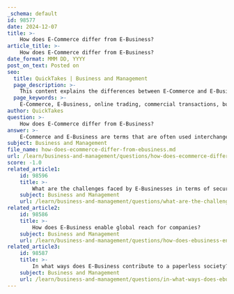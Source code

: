 ```yaml
---
_schema: default
id: 98577
date: 2024-12-07
title: >-
    How does E-Commerce differ from E-Business?
article_title: >-
    How does E-Commerce differ from E-Business?
date_format: MMM DD, YYYY
post_on_text: Posted on
seo:
  title: QuickTakes | Business and Management
  page_description: >-
    This content explains the differences between E-Commerce and E-Business, highlighting that E-Commerce focuses on online transactions, while E-Business includes a broader range of electronic business activities.
  page_keywords: >-
    E-Commerce, E-Business, online trading, commercial transactions, buying and selling, payment processing, business operations, internet business, customer relationship management, digital commerce, electronic business, online transactions, business processes, information sharing, communication, collaboration
author: QuickTakes
question: >-
    How does E-Commerce differ from E-Business?
answer: >-
    E-Commerce and E-Business are terms that are often used interchangeably, but they refer to different concepts within the realm of online business activities.\n\n**E-Commerce** primarily focuses on the online trading of goods, services, or information. It involves commercial transactions conducted over the internet, such as buying and selling products, making payments, and managing online orders. Essentially, e-commerce is a subset of e-business that deals specifically with the transactional aspect of business.\n\nOn the other hand, **E-Business** encompasses a broader spectrum of business activities conducted electronically. This includes not only the buying and selling of goods and services but also other business operations such as internal processes, communication, collaboration, and customer relationship management. E-business refers to all types of business activities that utilize technology and the internet, making it a super-set of e-commerce.\n\nTo summarize the key differences:\n- **E-Commerce**: \n  - Focuses on online commercial transactions.\n  - Involves activities like buying, selling, and monetary transactions.\n  - Considered a narrow concept and a subset of e-business.\n\n- **E-Business**: \n  - Encompasses all business activities conducted over the internet.\n  - Includes not only transactions but also information sharing, communication, and internal processes.\n  - Represents a broader concept that includes e-commerce as one of its components.\n\nIn essence, while e-commerce is concerned with the transactional side of business, e-business covers the entire spectrum of business operations that can be conducted electronically.
subject: Business and Management
file_name: how-does-ecommerce-differ-from-ebusiness.md
url: /learn/business-and-management/questions/how-does-ecommerce-differ-from-ebusiness
score: -1.0
related_article1:
    id: 98596
    title: >-
        What are the challenges faced by E-Businesses in terms of security and privacy?
    subject: Business and Management
    url: /learn/business-and-management/questions/what-are-the-challenges-faced-by-ebusinesses-in-terms-of-security-and-privacy
related_article2:
    id: 98586
    title: >-
        How does E-Business enable global reach for companies?
    subject: Business and Management
    url: /learn/business-and-management/questions/how-does-ebusiness-enable-global-reach-for-companies
related_article3:
    id: 98587
    title: >-
        In what ways does E-Business contribute to a paperless society?
    subject: Business and Management
    url: /learn/business-and-management/questions/in-what-ways-does-ebusiness-contribute-to-a-paperless-society
---
```


&nbsp;